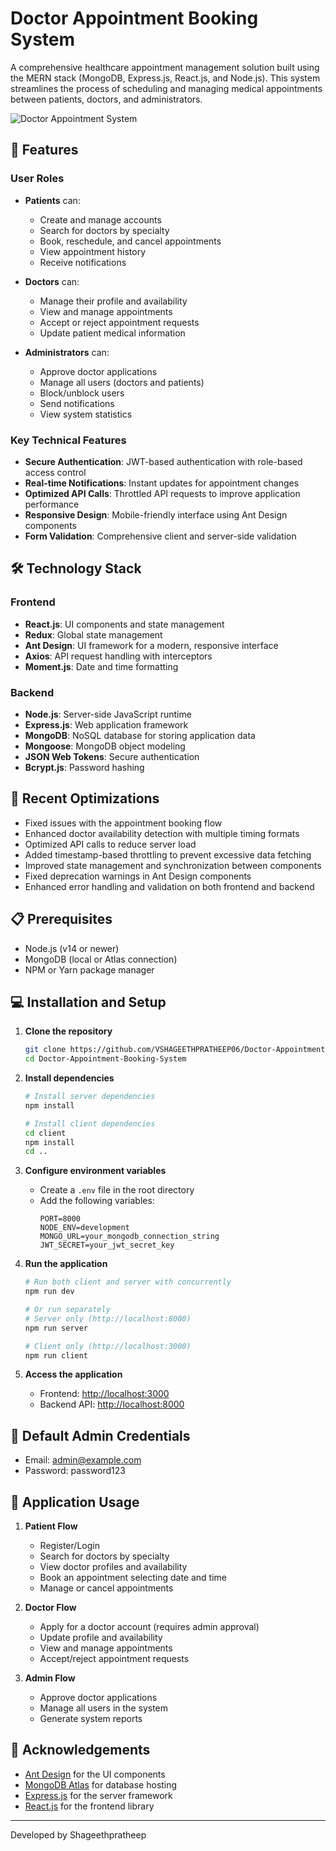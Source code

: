 # Doctor Appointment Booking System

A comprehensive healthcare appointment management solution built using the MERN stack (MongoDB, Express.js, React.js, and Node.js). This system streamlines the process of scheduling and managing medical appointments between patients, doctors, and administrators.

![Doctor Appointment System](https://your-screenshot-url.png)

## 🌟 Features

### User Roles
- **Patients** can:
  - Create and manage accounts
  - Search for doctors by specialty
  - Book, reschedule, and cancel appointments
  - View appointment history
  - Receive notifications
  
- **Doctors** can:
  - Manage their profile and availability
  - View and manage appointments
  - Accept or reject appointment requests
  - Update patient medical information
  
- **Administrators** can:
  - Approve doctor applications
  - Manage all users (doctors and patients)
  - Block/unblock users
  - Send notifications
  - View system statistics

### Key Technical Features
- **Secure Authentication**: JWT-based authentication with role-based access control
- **Real-time Notifications**: Instant updates for appointment changes
- **Optimized API Calls**: Throttled API requests to improve application performance
- **Responsive Design**: Mobile-friendly interface using Ant Design components
- **Form Validation**: Comprehensive client and server-side validation

## 🛠️ Technology Stack

### Frontend
- **React.js**: UI components and state management
- **Redux**: Global state management
- **Ant Design**: UI framework for a modern, responsive interface
- **Axios**: API request handling with interceptors
- **Moment.js**: Date and time formatting

### Backend
- **Node.js**: Server-side JavaScript runtime
- **Express.js**: Web application framework
- **MongoDB**: NoSQL database for storing application data
- **Mongoose**: MongoDB object modeling
- **JSON Web Tokens**: Secure authentication
- **Bcrypt.js**: Password hashing

## 🚀 Recent Optimizations

- Fixed issues with the appointment booking flow
- Enhanced doctor availability detection with multiple timing formats
- Optimized API calls to reduce server load
- Added timestamp-based throttling to prevent excessive data fetching
- Improved state management and synchronization between components
- Fixed deprecation warnings in Ant Design components
- Enhanced error handling and validation on both frontend and backend

## 📋 Prerequisites

- Node.js (v14 or newer)
- MongoDB (local or Atlas connection)
- NPM or Yarn package manager

## 💻 Installation and Setup

1. **Clone the repository**
   ```bash
   git clone https://github.com/VSHAGEETHPRATHEEP06/Doctor-Appointment-Booking-System.git
   cd Doctor-Appointment-Booking-System
   ```

2. **Install dependencies**
   ```bash
   # Install server dependencies
   npm install
   
   # Install client dependencies
   cd client
   npm install
   cd ..
   ```

3. **Configure environment variables**
   - Create a `.env` file in the root directory
   - Add the following variables:
     ```
     PORT=8000
     NODE_ENV=development
     MONGO_URL=your_mongodb_connection_string
     JWT_SECRET=your_jwt_secret_key
     ```

4. **Run the application**
   ```bash
   # Run both client and server with concurrently
   npm run dev
   
   # Or run separately
   # Server only (http://localhost:8000)
   npm run server
   
   # Client only (http://localhost:3000)
   npm run client
   ```

5. **Access the application**
   - Frontend: [http://localhost:3000](http://localhost:3000)
   - Backend API: [http://localhost:8000](http://localhost:8000)

## 🔐 Default Admin Credentials
- Email: admin@example.com
- Password: password123

## 📱 Application Usage

1. **Patient Flow**
   - Register/Login
   - Search for doctors by specialty
   - View doctor profiles and availability
   - Book an appointment selecting date and time
   - Manage or cancel appointments

2. **Doctor Flow**
   - Apply for a doctor account (requires admin approval)
   - Update profile and availability
   - View and manage appointments
   - Accept/reject appointment requests

3. **Admin Flow**
   - Approve doctor applications
   - Manage all users in the system
   - Generate system reports

## 🙏 Acknowledgements

- [Ant Design](https://ant.design/) for the UI components
- [MongoDB Atlas](https://www.mongodb.com/cloud/atlas) for database hosting
- [Express.js](https://expressjs.com/) for the server framework
- [React.js](https://reactjs.org/) for the frontend library

---

Developed by Shageethpratheep
